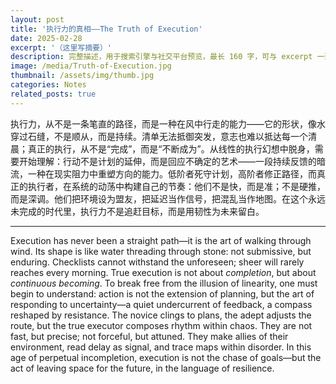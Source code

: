 ```yaml
---
layout: post
title: '执行力的真相——The Truth of Execution'
date: 2025-02-28
excerpt: '（这里写摘要）'
description: 完整描述，用于搜索引擎与社交平台预览，最长 160 字，可与 excerpt 一致
image: /media/Truth-of-Execution.jpg
thumbnail: /assets/img/thumb.jpg
categories: Notes
related_posts: true
---
```


执行力，从不是一条笔直的路径，而是一种在风中行走的能力——它的形状，像水穿过石缝，不是顺从，而是持续。清单无法抵御突发，意志也难以抵达每一个清晨；真正的执行，从不是“完成”，而是“不断成为”。从线性的执行幻想中脱身，需要开始理解：行动不是计划的延伸，而是回应不确定的艺术——一段持续反馈的暗流，一种在现实阻力中重塑方向的能力。低阶者死守计划，高阶者修正路径，而真正的执行者，在系统的动荡中构建自己的节奏：他们不是快，而是准；不是硬推，而是深调。他们把环境设为盟友，把延迟当作信号，把混乱当作地图。在这个永远未完成的时代里，执行力不是追赶目标，而是用韧性为未来留白。

---

Execution has never been a straight path—it is the art of walking through wind. Its shape is like water threading through stone: not submissive, but enduring. Checklists cannot withstand the unforeseen; sheer will rarely reaches every morning. True execution is not about *completion*, but about *continuous becoming*. To break free from the illusion of linearity, one must begin to understand: action is not the extension of planning, but the art of responding to uncertainty—a quiet undercurrent of feedback, a compass reshaped by resistance. The novice clings to plans, the adept adjusts the route, but the true executor composes rhythm within chaos. They are not fast, but precise; not forceful, but attuned. They make allies of their environment, read delay as signal, and trace maps within disorder. In this age of perpetual incompletion, execution is not the chase of goals—but the act of leaving space for the future, in the language of resilience.